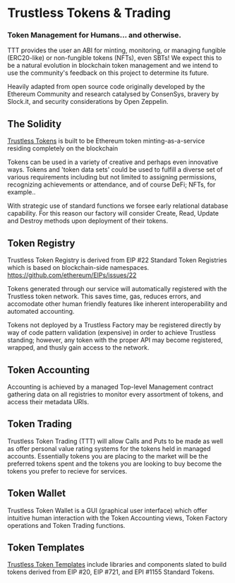 # Trustless Tokens & Trading

### Token Management for Humans... and otherwise. 

TTT provides the user an ABI for minting, monitoring, or managing fungible (ERC20-like) or non-fungible tokens (NFTs), even SBTs! We expect this to be a natural evolution in blockchain token management and we intend to use the community's feedback on this project to determine its future.

Heavily adapted from open source code originally developed by the Ethereum Community and research catalysed by ConsenSys, bravery by Slock.it, and security considerations by Open Zeppelin.


## The Solidity

[Trustless Tokens](trustlessTokens.sol) is built to be Ethereum token minting-as-a-service residing completely on the blockchain

Tokens can be used in a variety of creative and perhaps even innovative ways. Tokens and 'token data sets' could be used to fulfill a diverse set of various requirements including but not limited to assigning permissions, recognizing achievements or attendance, and of course DeFi; NFTs, for example.. 

With strategic use of standard functions we forsee early relational database capability. For this reason our factory will consider Create, Read, Update and Destroy methods upon deployment of their tokens.  

## Token Registry

Trustless Token Registry is derived from EIP #22 Standard Token Registries which is based on blockchain-side namespaces. https://github.com/ethereum/EIPs/issues/22

Tokens generated through our service will automatically registered with the Trustless token network. This saves time, gas, reduces errors, and accomodate other human friendly features like inherent interoperability and automated accounting. 

Tokens not deployed by a Trustless Factory may be registered directly by way of code pattern validation (expensive) in order to achieve Trustless standing; however, any token with the proper API may become registered, wrapped, and thusly gain access to the network.

## Token Accounting

Accounting is achieved by a managed Top-level Management contract gathering data on all registries to monitor every assortment of tokens, and access their metadata URIs. 

## Token Trading

Trustless Token Trading (TTT) will allow Calls and Puts to be made as well as offer personal value rating systems for the tokens held in managed accounts. Essentially tokens you are placing to the market will be the preferred tokens spent and the tokens you are looking to buy become the tokens you prefer to recieve for services. 

## Token Wallet

Trustless Token Wallet is a GUI (graphical user interface) which offer intuitive human interaction with the Token Accounting views, Token Factory operations and Token Trading functions.

## Token Templates

[Trustless Token Templates](./templates) include libraries and components slated to build tokens derived from EIP #20, EIP #721, and EPI #1155 Standard Tokens.
